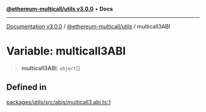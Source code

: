 [**@ethereum-multicall/utils v3.0.0**](../README.md) • **Docs**

***

[Documentation v3.0.0](../../../packages.md) / [@ethereum-multicall/utils](../README.md) / multicall3ABI

# Variable: multicall3ABI

> **multicall3ABI**: `object`[]

## Defined in

[packages/utils/src/abis/multicall3.abi.ts:1](https://github.com/niZmosis/ethereum-multicall/blob/68ee699eca0cd184d8f0b7213bb6f4fe15a011a1/packages/utils/src/abis/multicall3.abi.ts#L1)
